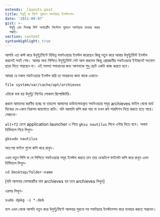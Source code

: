 ```yaml
---
extends: _layouts.post
title: উবুন্টু বা মিন্টে পুরাতন সফটয়্যার ইনস্টলেশন
date: '2011-09-07'
gist: >-
  উবুন্টু এবং লিনাক্স মিন্ট অপারেটিং সিস্টেমে পুরাতন সফটয়্যার ব্যবহার করার
  পদ্ধতি।
section: content
syntaxHighlight: true
---
```


আপনি এত কস্ট করে উবুন্টু/মিন্টে বিভিন্ন সফটওয়্যার ইনস্টল করেছেন কিন্তু নতুন করে আবার উবুন্টু/মিন্ট ইনস্টল করলেই সবই শেষ। আবার অন্য পিসিতে উবুন্টু/মিন্ট সেট আপ করলেন কিন্তু প্রোয়জনীয় সফটওয়্যার ইন্টারনেট সংযোগ ছাড়া দিতে পারছেন না। এই সমস্যা সমাধানের জন্য আপনাকে শুধু ছোট একটা কাজ করতে হবে।

আমরা যে সকল সফটওয়্যার ইনস্টল করি তা সাধারনত জমা থাকে এখানে-

```
file system/var/cache/apt/archieves
```

এটাকে বলা হয় উবুন্টু/ মিন্টের লোকাল রিপোজিটরি।

প্রথমে আমাদের করণীয় হচ্ছে যা তাহলো আমাদের ডাউনলোডকৃত সফটওয়্যার সমূহ archieves ফাইল থেকে হার্ড ডিস্কের যে-কোন নিরাপদ জায়গাতে রাখি। যদি নরমালি কপি করা যায় না তখন রুট পারমিশন নিয়ে করতে হতে পারে। সেজন্যে-

`alt+f2` চেপে application launcher এ গিয়ে `gksu nautilus` লিখে এন্টার দিতে হবে। অথবা টার্মিনালে গিয়ে লিখুন-

```
gksudo nautilus
```

অত:পর ফাইল গুলো কপি করে রাখুন।

এখন নতুন পিসি বা যে পিসিতে সফটওয়্যার সমূহ ইনস্টল করতে চান তার ডেস্কটপে ফাইলটা কপি করে রাখুন এখন টার্মিনালে লিখুন-

```
cd Desktop/folder-name
```

[যদি আপনার ফোল্ডারটির নাম archieves হয় তবে archieves লিখুন]

এরপর লিখুন-

```
sudo dpkg -i *.deb
```

ব্যস এখন থেকে আপনি নতুন করে উবুন্টু/মিন্টে আপনার পুরনো সব সফটয়্যার ইনস্টলেশন করে ব্যবহার করতে পারবেন।
